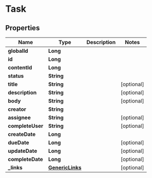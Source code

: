 # Task

## Properties
Name | Type | Description | Notes
------------ | ------------- | ------------- | -------------
**globalId** | **Long** |  | 
**id** | **Long** |  | 
**contentId** | **Long** |  | 
**status** | **String** |  | 
**title** | **String** |  |  [optional]
**description** | **String** |  |  [optional]
**body** | **String** |  |  [optional]
**creator** | **String** |  | 
**assignee** | **String** |  |  [optional]
**completeUser** | **String** |  |  [optional]
**createDate** | **Long** |  | 
**dueDate** | **Long** |  |  [optional]
**updateDate** | **Long** |  |  [optional]
**completeDate** | **Long** |  |  [optional]
**_links** | [**GenericLinks**](GenericLinks.md) |  |  [optional]
